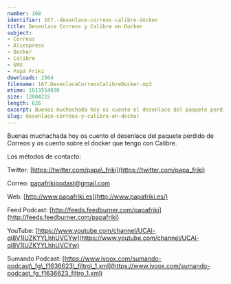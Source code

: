 ```yaml
---
number: 168
identifier: 167.-desenlace-correos-calibre-docker
title: Desenlace Correos y Calibre en Docker
subject:
- Correos
- Aliexpress
- Docker
- Calibre
- GMX
- Papá Friki
downloads: 2564
filename: 167.DesenlaceCorreosCalibreDocker.mp3
mtime: 1613554030
size: 12004215
length: 626
excerpt: Buenas muchachada hoy os cuento el desenlace del paquete perdido de Correos y os cuento sobre el docker que tengo con Calibre
slug: desenlace-correos-y-calibre-en-docker
---
```

Buenas muchachada hoy os cuento el desenlace del paquete perdido de Correos y os cuento sobre el docker que tengo con Calibre.

Los métodos de contacto:

Twitter: [https://twitter.com/papa\_friki](https://twitter.com/papa_friki)

Correo: [papafrikipodast@gmail.com](https://archive.org/details/papafrikipodast@gmail.com)

Web: [http://www.papafriki.es](http://www.papafriki.es/)

Feed Podcast: [http://feeds.feedburner.com/papafriki](http://feeds.feedburner.com/papafriki)

YouTube: [https://www.youtube.com/channel/UCAl-ql8V1IUZKYYLhhUVCYw](https://www.youtube.com/channel/UCAl-ql8V1IUZKYYLhhUVCYw)

Sumando Podcast: [https://www.ivoox.com/sumando-podcast\_fg\_f1636623\_filtro\_1.xml](https://www.ivoox.com/sumando-podcast_fg_f1636623_filtro_1.xml)